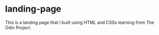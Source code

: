 # landing-page

This is a landing page that I built using HTML and CSSs learning from The Odin Project.
